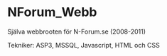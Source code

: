 # NForum_Webb

Själva webbrooten för N-Forum.se (2008-2011)

Tekniker: ASP3, MSSQL, Javascript, HTML och CSS
